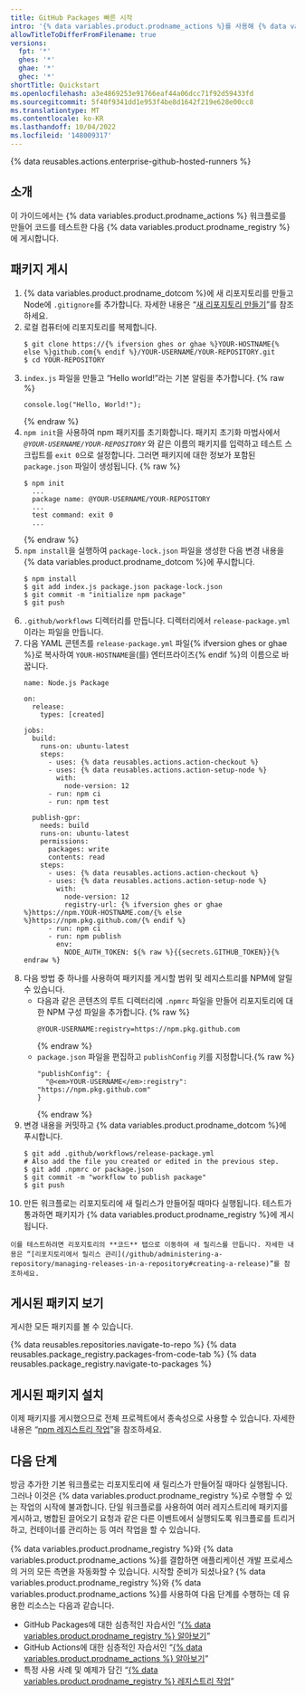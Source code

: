 ```yaml
---
title: GitHub Packages 빠른 시작
intro: '{% data variables.product.prodname_actions %}를 사용해 {% data variables.product.prodname_registry %}에 게시합니다.'
allowTitleToDifferFromFilename: true
versions:
  fpt: '*'
  ghes: '*'
  ghae: '*'
  ghec: '*'
shortTitle: Quickstart
ms.openlocfilehash: a3e4869253e91766eaf44a06dcc71f92d59433fd
ms.sourcegitcommit: 5f40f9341dd1e953f4be8d1642f219e628e00cc8
ms.translationtype: MT
ms.contentlocale: ko-KR
ms.lasthandoff: 10/04/2022
ms.locfileid: '148009317'
---
```

{% data reusables.actions.enterprise-github-hosted-runners %}

## 소개

이 가이드에서는 {% data variables.product.prodname_actions %} 워크플로를 만들어 코드를 테스트한 다음 {% data variables.product.prodname_registry %}에 게시합니다.

## 패키지 게시

1. {% data variables.product.prodname_dotcom %}에 새 리포지토리를 만들고 Node에 `.gitignore`를 추가합니다. 자세한 내용은 “[새 리포지토리 만들기](/github/creating-cloning-and-archiving-repositories/creating-a-new-repository)”를 참조하세요.
2. 로컬 컴퓨터에 리포지토리를 복제합니다.
    ```shell
    $ git clone https://{% ifversion ghes or ghae %}YOUR-HOSTNAME{% else %}github.com{% endif %}/YOUR-USERNAME/YOUR-REPOSITORY.git
    $ cd YOUR-REPOSITORY
    ```
3. `index.js` 파일을 만들고 “Hello world!”라는 기본 알림을 추가합니다.
    {% raw %}
    ```javascript{:copy}
    console.log("Hello, World!");
    ```
    {% endraw %}
4. `npm init`을 사용하여 npm 패키지를 초기화합니다. 패키지 초기화 마법사에서 _`@YOUR-USERNAME/YOUR-REPOSITORY`_ 와 같은 이름의 패키지를 입력하고 테스트 스크립트를 `exit 0`으로 설정합니다. 그러면 패키지에 대한 정보가 포함된 `package.json` 파일이 생성됩니다.
    {% raw %}
    ```shell
    $ npm init
      ...
      package name: @YOUR-USERNAME/YOUR-REPOSITORY
      ...
      test command: exit 0
      ...    
    ```
    {% endraw %}
5. `npm install`을 실행하여 `package-lock.json` 파일을 생성한 다음 변경 내용을 {% data variables.product.prodname_dotcom %}에 푸시합니다.
    ```shell
    $ npm install
    $ git add index.js package.json package-lock.json
    $ git commit -m "initialize npm package"
    $ git push
    ```
6. `.github/workflows` 디렉터리를 만듭니다. 디렉터리에서 `release-package.yml`이라는 파일을 만듭니다.
7. 다음 YAML 콘텐츠를 `release-package.yml` 파일{% ifversion ghes or ghae %}로 복사하여 `YOUR-HOSTNAME`을(를) 엔터프라이즈{% endif %}의 이름으로 바꿉니다.
    ```yaml{:copy}
    name: Node.js Package

    on:
      release:
        types: [created]

    jobs:
      build:
        runs-on: ubuntu-latest
        steps:
          - uses: {% data reusables.actions.action-checkout %}
          - uses: {% data reusables.actions.action-setup-node %}
            with:
              node-version: 12
          - run: npm ci
          - run: npm test

      publish-gpr:
        needs: build
        runs-on: ubuntu-latest
        permissions:
          packages: write
          contents: read
        steps:
          - uses: {% data reusables.actions.action-checkout %}
          - uses: {% data reusables.actions.action-setup-node %}
            with:
              node-version: 12
              registry-url: {% ifversion ghes or ghae %}https://npm.YOUR-HOSTNAME.com/{% else %}https://npm.pkg.github.com/{% endif %}
          - run: npm ci
          - run: npm publish
            env:
              NODE_AUTH_TOKEN: ${% raw %}{{secrets.GITHUB_TOKEN}}{% endraw %}
    ```
8. 다음 방법 중 하나를 사용하여 패키지를 게시할 범위 및 레지스트리를 NPM에 알릴 수 있습니다.
   - 다음과 같은 콘텐츠의 루트 디렉터리에 `.npmrc` 파일을 만들어 리포지토리에 대한 NPM 구성 파일을 추가합니다. {% raw %}
      ```shell
      @YOUR-USERNAME:registry=https://npm.pkg.github.com
      ```
      {% endraw %}
   - `package.json` 파일을 편집하고 `publishConfig` 키를 지정합니다.{% raw %}
      ```shell
      "publishConfig": {
        "@<em>YOUR-USERNAME</em>:registry": "https://npm.pkg.github.com"
      }
      ```
      {% endraw %}
9. 변경 내용을 커밋하고 {% data variables.product.prodname_dotcom %}에 푸시합니다.
    ```shell
    $ git add .github/workflows/release-package.yml
    # Also add the file you created or edited in the previous step.
    $ git add .npmrc or package.json
    $ git commit -m "workflow to publish package"
    $ git push
    ```
10.  만든 워크플로는 리포지토리에 새 릴리스가 만들어질 때마다 실행됩니다. 테스트가 통과하면 패키지가 {% data variables.product.prodname_registry %}에 게시됩니다.
    
    이를 테스트하려면 리포지토리의 **코드** 탭으로 이동하여 새 릴리스를 만듭니다. 자세한 내용은 “[리포지토리에서 릴리스 관리](/github/administering-a-repository/managing-releases-in-a-repository#creating-a-release)”를 참조하세요.

## 게시된 패키지 보기

게시한 모든 패키지를 볼 수 있습니다.

{% data reusables.repositories.navigate-to-repo %} {% data reusables.package_registry.packages-from-code-tab %} {% data reusables.package_registry.navigate-to-packages %}

## 게시된 패키지 설치

이제 패키지를 게시했으므로 전체 프로젝트에서 종속성으로 사용할 수 있습니다. 자세한 내용은 “[npm 레지스트리 작업](/packages/working-with-a-github-packages-registry/working-with-the-npm-registry#installing-a-package)”을 참조하세요.

## 다음 단계

방금 추가한 기본 워크플로는 리포지토리에 새 릴리스가 만들어질 때마다 실행됩니다. 그러나 이것은 {% data variables.product.prodname_registry %}로 수행할 수 있는 작업의 시작에 불과합니다. 단일 워크플로를 사용하여 여러 레지스트리에 패키지를 게시하고, 병합된 끌어오기 요청과 같은 다른 이벤트에서 실행되도록 워크플로를 트리거하고, 컨테이너를 관리하는 등 여러 작업을 할 수 있습니다.

{% data variables.product.prodname_registry %}와 {% data variables.product.prodname_actions %}를 결합하면 애플리케이션 개발 프로세스의 거의 모든 측면을 자동화할 수 있습니다. 시작할 준비가 되셨나요? {% data variables.product.prodname_registry %}와 {% data variables.product.prodname_actions %}를 사용하여 다음 단계를 수행하는 데 유용한 리소스는 다음과 같습니다.

- GitHub Packages에 대한 심층적인 자습서인 “[{% data variables.product.prodname_registry %} 알아보기](/packages/learn-github-packages)”
- GitHub Actions에 대한 심층적인 자습서인 “[{% data variables.product.prodname_actions %} 알아보기](/actions/learn-github-actions)”
- 특정 사용 사례 및 예제가 담긴 “[{% data variables.product.prodname_registry %} 레지스트리 작업](/packages/working-with-a-github-packages-registry)”
